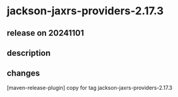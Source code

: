 # jackson-jaxrs-providers-2.17.3

## release on 20241101

## description

## changes

[maven-release-plugin] copy for tag jackson-jaxrs-providers-2.17.3

